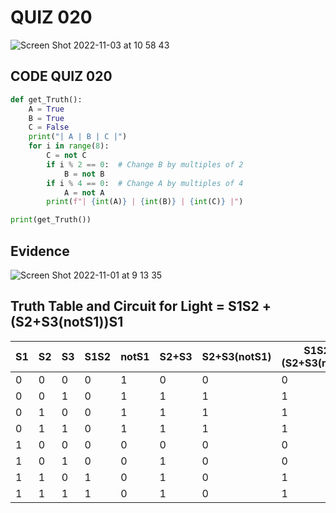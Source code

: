 # QUIZ 020
![Screen Shot 2022-11-03 at 10 58 43](https://user-images.githubusercontent.com/111819437/199634678-556e611e-7d58-4b48-843f-ccea9e677b25.png)

## CODE QUIZ 020
```.py
def get_Truth():
    A = True
    B = True
    C = False
    print("| A | B | C |")
    for i in range(8):
        C = not C      
        if i % 2 == 0:  # Change B by multiples of 2
            B = not B
        if i % 4 == 0:  # Change A by multiples of 4
            A = not A
        print(f"| {int(A)} | {int(B)} | {int(C)} |")

print(get_Truth())
```
## Evidence 

![Screen Shot 2022-11-01 at 9 13 35](https://user-images.githubusercontent.com/111819437/199132458-8d5e828e-bea2-4c50-bf8a-95a52b0b6d4c.png)

## Truth Table and Circuit for Light = S1S2 + (S2+S3(notS1))S1
| S1 	| S2 	| S3 	| S1S2 	| notS1 	| S2+S3 	| S2+S3(notS1) 	| S1S2+(S2+S3(notS1)) 	| S1S2+(S2+S3(notS1))S1 	|
|----	|----	|----	|------	|-------	|-------	|--------------	|---------------------	|-----------------------	|
| 0  	| 0  	| 0  	| 0    	| 1     	| 0     	| 0            	| 0                   	| 0                     	|
| 0  	| 0  	| 1  	| 0    	| 1     	| 1     	| 1            	| 1                   	| 0                     	|
| 0  	| 1  	| 0  	| 0    	| 1     	| 1     	| 1            	| 1                   	| 0                     	|
| 0  	| 1  	| 1  	| 0    	| 1     	| 1     	| 1            	| 1                   	| 0                     	|
| 1  	| 0  	| 0  	| 0    	| 0     	| 0     	| 0            	| 0                   	| 0                     	|
| 1  	| 0  	| 1  	| 0    	| 0     	| 1     	| 0            	| 0                   	| 0                     	|
| 1  	| 1  	| 0  	| 1    	| 0     	| 1     	| 0            	| 1                   	| 1                     	|
| 1  	| 1  	| 1  	| 1    	| 0     	| 1     	| 0            	| 1                   	| 1                     	|
